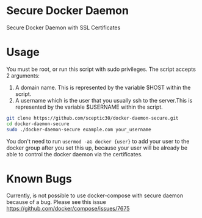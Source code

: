 # Secure Docker Daemon
Secure Docker Daemon with SSL Certificates
# Usage
You must be root, or run this script with sudo privileges.
The script accepts 2 arguments:
1. A domain name. This is represented by the variable $HOST within the script.
2. A username which is the user that you usually ssh to the server.This is represented by the variable $USERNAME within the script.

```bash
git clone https://github.com/sceptic30/docker-daemon-secure.git
cd docker-daemon-secure
sudo ./docker-daemon-secure example.com your_username
```
You don't need to run ```usermod -aG docker {user}``` to add your user to the docker group after you set this up, because your user will be already be able to control the docker daemon via the certificates.

# Known Bugs
Currently, is not possible to use docker-compose with secure daemon because of a bug.
Please see this issue https://github.com/docker/compose/issues/7675
